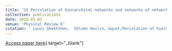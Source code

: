 ```yaml
---
title: "15 Percolation of hierarchical networks and networks of networks"
collection: publications
date: 2018-01-01
venue: 'Physical Review E'
citation: ' Louis Shekhtman,  Shlomo Havlin, &quot;Percolation of hierarchical networks and networks of networks.&quot; Physical Review E, 2018.'
---
```

[Access paper here](https://journals.aps.org/pre/abstract/10.1103/PhysRevE.98.052305){:target="_blank"}
